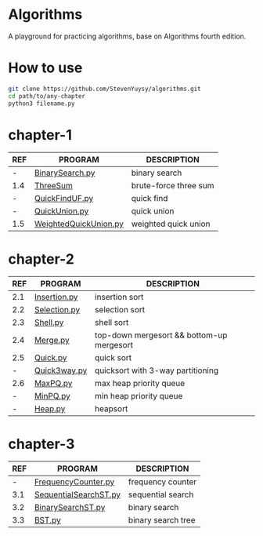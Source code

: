 # Algorithms
A playground for practicing algorithms, base on Algorithms fourth edition.

# How to use

```bash
git clone https://github.com/StevenYuysy/algorithms.git
cd path/to/any-chapter
python3 filename.py
```

# chapter-1

|REF| PROGRAM | DESCRIPTION |
|---|---------|-------------|
| - |[BinarySearch.py](chapter-1/BinarySearch.py) | binary search |
|1.4|[ThreeSum](chapter-1/ThreeSum.py)| brute-force three sum |
| - |[QuickFindUF.py](chapter-1/QuickFindUF.py)| quick find |
| - |[QuickUnion.py](chapter-1/QuickUnion.py)| quick union |
|1.5|[WeightedQuickUnion.py](chapter-1/WeightedQuickUnion.py)| weighted quick union |

# chapter-2

|REF| PROGRAM | DESCRIPTION |
|---|---------|-------------|
|2.1|[Insertion.py](chapter-2/Insertion.py)| insertion sort |
|2.2|[Selection.py](chapter-2/Selection.py)| selection sort |
|2.3|[Shell.py](chapter-2/Shell.py)| shell sort |
|2.4|[Merge.py](chapter-2/Merge/py)| top-down mergesort && bottom-up mergesort|
|2.5|[Quick.py](chapter-2/Quick.py)| quick sort |
| - |[Quick3way.py](chapter-2/Quick3way.py)| quicksort with 3-way partitioning |
|2.6|[MaxPQ.py](chapter-2/MaxPQ.py)| max heap priority queue |
| - |[MinPQ.py](chapter-2/MinPQ.py)| min heap priority queue |
| - |[Heap.py](chapter-2/Heap.py)| heapsort |

# chapter-3

|REF| PROGRAM | DESCRIPTION |
|---|---------|-------------|
| - |[FrequencyCounter.py](chapter-3/FrequencyCounter.py)| frequency counter |
|3.1|[SequentialSearchST.py](chapter-3/SequentialSearchST.py)| sequential search |
|3.2|[BinarySearchST.py](chapter-3/BinarySearchST.py)| binary search |
|3.3|[BST.py](chapter-3/BST.py)| binary search tree |
